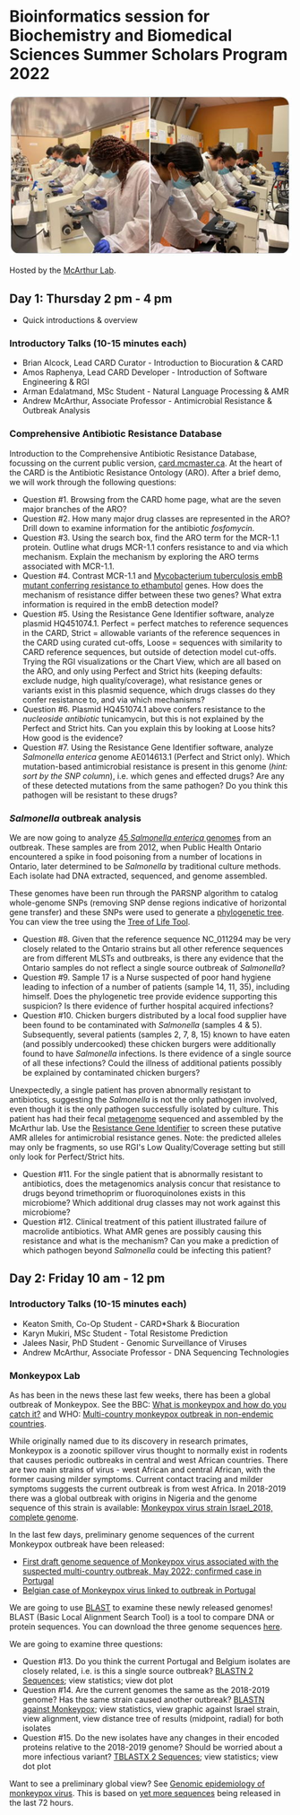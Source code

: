 # Bioinformatics session for Biochemistry and Biomedical Sciences Summer Scholars Program 2022 

![Scholars](/img/scholars.jpg)

Hosted by the [McArthur Lab](http://mcarthurbioinformatics.ca).

## Day 1: Thursday 2 pm - 4 pm

* Quick introductions & overview

### Introductory Talks (10-15 minutes each)

* Brian Alcock, Lead CARD Curator - Introduction to Biocuration & CARD
* Amos Raphenya, Lead CARD Developer - Introduction of Software Engineering & RGI
* Arman Edalatmand, MSc Student - Natural Language Processing & AMR
* Andrew McArthur, Associate Professor - Antimicrobial Resistance & Outbreak Analysis

### Comprehensive Antibiotic Resistance Database

Introduction to the Comprehensive Antibiotic Resistance Database, focussing on the current public version, [card.mcmaster.ca](http://card.mcmaster.ca). At the heart of the CARD is the Antibiotic Resistance Ontology (ARO). After a brief demo, we will work through the following questions:

* Question #1. Browsing from the CARD home page, what are the seven major branches of the ARO?
* Question #2. How many major drug classes are represented in the ARO? Drill down to examine information for the antibiotic *fosfomycin*.
* Question #3. Using the search box, find the ARO term for the MCR-1.1 protein. Outline what drugs MCR-1.1 confers resistance to and via which mechanism. Explain the mechanism by exploring the ARO terms associated with MCR-1.1.
* Question #4. Contrast MCR-1.1 and [Mycobacterium tuberculosis embB mutant conferring resistance to ethambutol](https://card.mcmaster.ca/ontology/39910) genes. How does the mechanism of resistance differ between these two genes? What extra information is required in the embB detection model?
* Question #5. Using the Resistance Gene Identifier software, analyze plasmid HQ451074.1. Perfect = perfect matches to reference sequences in the CARD, Strict = allowable variants of the reference sequences in the CARD using curated cut-offs, Loose = sequences with similarity to CARD reference sequences, but outside of detection model cut-offs. Trying the RGI visualizations or the Chart View, which are all based on the ARO, and only using Perfect and Strict hits (keeping defaults: exclude nudge, high quality/coverage), what resistance genes or variants exist in this plasmid sequence, which drugs classes do they confer resistance to, and via which mechanisms?
* Question #6. Plasmid HQ451074.1 above confers resistance to the *nucleoside antibiotic* tunicamycin, but this is not explained by the Perfect and Strict hits. Can you explain this by looking at Loose hits? How good is the evidence?
* Question #7. Using the Resistance Gene Identifier software, analyze *Salmonella enterica* genome AE014613.1 (Perfect and Strict only). Which mutation-based antimicrobial resistance is present in this genome (*hint: sort by the SNP column*), i.e. which genes and effected drugs? Are any of these detected mutations from the same pathogen? Do you think this pathogen will be resistant to these drugs?

### *Salmonella* outbreak analysis

We are now going to analyze [45 *Salmonella enterica* genomes](/data/Salmonella_genomes) from an outbreak. These samples are from 2012, when Public Health Ontario encountered a spike in food poisoning from a number of locations in Ontario, later determined to be *Salmonella* by traditional culture methods. Each isolate had DNA extracted, sequenced, and genome assembled. 

These genomes have been run through the PARSNP algorithm to catalog whole-genome SNPs (removing SNP dense regions indicative of horizontal gene transfer) and these SNPs were used to generate a [phylogenetic tree](/data/Salmonella_tree/parsnp.tree). You can view the tree using the [Tree of Life Tool](https://itol.embl.de).

* Question #8. Given that the reference sequence NC_011294 may be very closely related to the Ontario strains but all other reference sequences are from different MLSTs and outbreaks, is there any evidence that the Ontario samples do not reflect a single source outbreak of *Salmonella*? 
* Question #9. Sample 17 is a Nurse suspected of poor hand hygiene leading to infection of a number of patients (sample 14, 11, 35), including himself. Does the phylogenetic tree provide evidence supporting this suspicion? Is there evidence of further hospital acquired infections?
* Question #10. Chicken burgers distributed by a local food supplier have been found to be contaminated with *Salmonella* (samples 4 & 5). Subsequently, several patients (samples 2, 7, 8, 15) known to have eaten (and possibly undercooked) these chicken burgers were additionally found to have *Salmonella* infections. Is there evidence of a single source of all these infections? Could the illness of additional patients possibly be explained by contaminated chicken burgers?

Unexpectedly, a single patient has proven abnormally resistant to antibiotics, suggesting the *Salmonella* is not the only pathogen involved, even though it is the only pathogen successfully isolated by culture. This patient has had their fecal [metagenome](/data/Salmonella_metagenome/metagenomics.fasta.gz) sequenced and assembled by the McArthur lab. Use the [Resistance Gene Identifier](https://card.mcmaster.ca/analyze/rgi) to screen these putative AMR alleles for antimicrobial resistance genes. Note: the predicted alleles may only be fragments, so use RGI's Low Quality/Coverage setting but still only look for Perfect/Strict hits.

* Question #11. For the single patient that is abnormally resistant to antibiotics, does the metagenomics analysis concur that resistance to drugs beyond trimethoprim or fluoroquinolones exists in this microbiome? Which additional drug classes may not work against this microbiome?
* Question #12. Clinical treatment of this patient illustrated failure of macrolide antibiotics. What AMR genes are possibly causing this resistance and what is the mechanism? Can you make a prediction of which pathogen beyond *Salmonella* could be infecting this patient?

## Day 2: Friday 10 am - 12 pm

### Introductory Talks  (10-15 minutes each)

* Keaton Smith, Co-Op Student - CARD*Shark & Biocuration
* Karyn Mukiri, MSc Student - Total Resistome Prediction
* Jalees Nasir, PhD Student - Genomic Surveillance of Viruses
* Andrew McArthur, Associate Professor - DNA Sequencing Technologies

### Monkeypox Lab

As has been in the news these last few weeks, there has been a global outbreak of Monkeypox. See the BBC: [What is monkeypox and how do you catch it?](https://www.bbc.com/news/health-45665821) and WHO: [Multi-country monkeypox outbreak in non-endemic countries](https://www.who.int/emergencies/disease-outbreak-news/item/2022-DON385). 

While originally named due to its discovery in research primates, Monkeypox is a zoonotic spillover virus thought to normally exist in rodents that causes periodic outbreaks in central and west African countries. There are two main strains of virus - west African and central African, with the former causing milder symptoms. Current contact tracing and milder symptoms suggests the current outbreak is from west Africa. In 2018-2019 there was a global outbreak with origins in Nigeria and the genome sequence of this strain is available: [Monkeypox virus strain Israel_2018, complete genome](https://www.ncbi.nlm.nih.gov/nuccore/MN648051.1?report=genbank).

In the last few days, preliminary genome sequences of the current Monkeypox outbreak have been released:
* [First draft genome sequence of Monkeypox virus associated with the suspected multi-country outbreak, May 2022; confirmed case in Portugal](https://virological.org/t/first-draft-genome-sequence-of-monkeypox-virus-associated-with-the-suspected-multi-country-outbreak-may-2022-confirmed-case-in-portugal/799)
* [Belgian case of Monkeypox virus linked to outbreak in Portugal](https://virological.org/t/belgian-case-of-monkeypox-virus-linked-to-outbreak-in-portugal/801)

We are going to use [BLAST](https://blast.ncbi.nlm.nih.gov/Blast.cgi) to examine these newly released genomes! BLAST (Basic Local Alignment Search Tool) is a tool to compare DNA or protein sequences. You can download the three genome sequences [here](/data/Monkeypox).

We are going to examine three questions:

* Question #13. Do you think the current Portugal and Belgium isolates are closely related, i.e. is this a single source outbreak? [BLASTN 2 Sequences](https://blast.ncbi.nlm.nih.gov/Blast.cgi?PROGRAM=blastn&PAGE_TYPE=BlastSearch&BLAST_SPEC=blast2seq&LINK_LOC=blasttab&LAST_PAGE=blastp&BLAST_INIT=blast2seq); view statistics; view dot plot
* Question #14. Are the current genomes the same as the 2018-2019 genome? Has the same strain caused another outbreak? [BLASTN against Monkeypox](https://blast.ncbi.nlm.nih.gov/Blast.cgi?PROGRAM=blastn&PAGE_TYPE=BlastSearch&LINK_LOC=blasthome); view statistics, view graphic against Israel strain, view alignment, view distance tree of results (midpoint, radial) for both isolates 
* Question #15. Do the new isolates have any changes in their encoded proteins relative to the 2018-2019 genome? Should be worried about a more infectious variant? [TBLASTX 2 Sequences](https://blast.ncbi.nlm.nih.gov/Blast.cgi?PROGRAM=tblastx&PAGE_TYPE=BlastSearch&BLAST_SPEC=blast2seq&LINK_LOC=blasttab&LAST_PAGE=blastn&BLAST_INIT=blast2seq); view statistics; view dot plot

Want to see a preliminary global view? See [Genomic epidemiology of monkeypox virus](https://nextstrain.org/monkeypox). This is based on [yet more sequences](https://virological.org/t/multi-country-outbreak-of-monkeypox-virus-genetic-divergence-and-first-signs-of-microevolution/806) being released in the last 72 hours.




